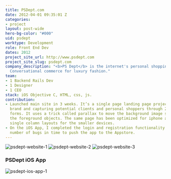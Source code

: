 ```yaml
---
title: PSDept.com
date: 2012-04-01 09:35:01 Z
categories:
- project
layout: post-wide
hero-bg-color: "#000"
uid: psdept
worktype: Development
role: Front End Dev
dates: 2012
project_site_url: http://www.psdept.com
project_site_slug: psdept.com
company_description: "<b>PS Dept</b> is the internet's personal shopping department.
  Conversational commerce for luxury fashion."
team:
- 1 Backend Rails Dev
- 1 Designer
- 1 CEO
stack: iOS Objective C, HTML, css, js.
contribution:
- Launched main site in 3 weeks. It’s a single page landing page projecting the company’s
  brand and capturing potential clients and personal shoppers through 2 different
  forms. It uses a trick called parallax to move the background image slower than
  the foreground objects. The same page has been optimized for iphone and ipads, delivering
  single column layouts for the smaller devices.
- On the iOS App, I completed the login and registration functionality and fixed a
  number of bugs in time to push the app to the Appstore.
---
```


<div class="showcase">
	<img src="/img/psdept/psdept-website-1.jpg" alt="psdept-website-1">
	<img src="/img/psdept/psdept-website-2.jpg" alt="psdept-website-2">
	<img src="/img/psdept/psdept-website-3.jpg" alt="psdept-website-3">

  <h3>PSDept iOS App</h3>
  <img src="/img/psdept/psdept-ios-app-1.jpg" alt="psdept-ios-app-1">
</div>